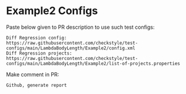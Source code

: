 # Example2 Configs
Paste below given to PR description to use such test configs:
```
Diff Regression config: https://raw.githubusercontent.com/checkstyle/test-configs/main/LambdaBodyLength/Example2/config.xml
Diff Regression projects: https://raw.githubusercontent.com/checkstyle/test-configs/main/LambdaBodyLength/Example2/list-of-projects.properties
```
Make comment in PR:
```
Github, generate report
```
